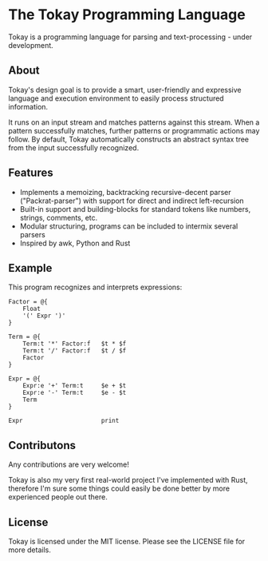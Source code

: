 # The Tokay Programming Language

Tokay is a programming language for parsing and text-processing - under development.


## About

Tokay's design goal is to provide a smart, user-friendly and expressive language and execution environment to easily process structured information.

It runs on an input stream and matches patterns against this stream. When a pattern successfully matches, further patterns or programmatic actions may follow. By default, Tokay automatically constructs an abstract syntax tree from the input successfully recognized.


## Features

- Implements a memoizing, backtracking recursive-decent parser ("Packrat-parser") with support for direct and indirect left-recursion
- Built-in support and building-blocks for standard tokens like numbers, strings, comments, etc.
- Modular structuring, programs can be included to intermix several parsers
- Inspired by awk, Python and Rust


## Example

This program recognizes and interprets expressions:

```tokay
Factor = @{
    Float
    '(' Expr ')'
}

Term = @{
    Term:t '*' Factor:f   $t * $f
    Term:t '/' Factor:f   $t / $f
    Factor
}

Expr = @{
    Expr:e '+' Term:t     $e + $t
    Expr:e '-' Term:t     $e - $t
    Term
}

Expr                      print
```

## Contributons

Any contributions are very welcome!

Tokay is also my very first real-world project I've implemented with Rust, therefore I'm sure some things could easily be done better by more experienced people out there.


## License

Tokay is licensed under the MIT license. Please see the LICENSE file for more details.
